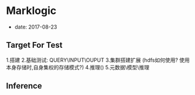 # Marklogic
- date: 2017-08-23

## Target For Test
1.搭建
2.基础测试: QUERY\INPUT\OUPUT
3.集群搭建扩展 (hdfs如何使用? 使用本身存储时,自身集权的存储模式?)
4.推理()
5.元数据\模型\推理

## Inference 

